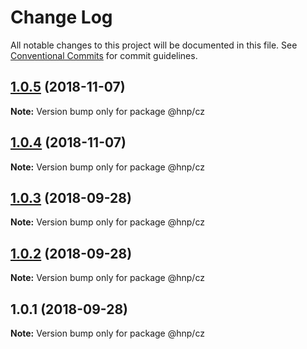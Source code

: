 # Change Log

All notable changes to this project will be documented in this file.
See [Conventional Commits](https://conventionalcommits.org) for commit guidelines.

## [1.0.5](https://github.com/MechanicalHuman/hnp-utilities/compare/@hnp/cz@1.0.4...@hnp/cz@1.0.5) (2018-11-07)

**Note:** Version bump only for package @hnp/cz

## [1.0.4](https://github.com/MechanicalHuman/hnp-utilities/compare/@hnp/cz@1.0.3...@hnp/cz@1.0.4) (2018-11-07)

**Note:** Version bump only for package @hnp/cz

<a name="1.0.3"></a>

## [1.0.3](https://github.com/MechanicalHuman/hnp-utilities/compare/@hnp/cz@1.0.2...@hnp/cz@1.0.3) (2018-09-28)

**Note:** Version bump only for package @hnp/cz

<a name="1.0.2"></a>

## [1.0.2](https://github.com/MechanicalHuman/hnp-utilities/compare/@hnp/cz@1.0.1...@hnp/cz@1.0.2) (2018-09-28)

**Note:** Version bump only for package @hnp/cz

<a name="1.0.1"></a>

## 1.0.1 (2018-09-28)

**Note:** Version bump only for package @hnp/cz
